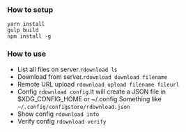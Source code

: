 ### How to setup
  `yarn install`  
  `gulp build`  
  `npm install -g`  
### How to use
* List all files on server.`rdownload ls`
* Download from server.`rdownload download filename`
* Remote URL upload `rdownload upload filename fileurl`
* Config `rdownload config`.It will create a JSON file in $XDG_CONFIG_HOME or ~/.config.Something like `~/.config/configstore/rdownload.json`
* Show config `rdownload info`
* Verify config `rdownload verify`
